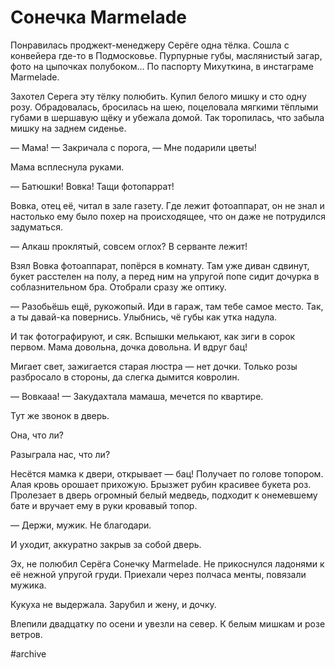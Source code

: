 # Сонечка Marmelade
Понравилась проджект-менеджеру Серёге одна тёлка. Сошла с конвейера где-то в Подмосковье. Пурпурные губы, маслянистый загар, фото на цыпочках полубоком… По паспорту Михуткина, в инстаграме Marmelade.

Захотел Серега эту тёлку полюбить. Купил белого мишку и сто одну розу. Обрадовалась, бросилась на шею, поцеловала мягкими тёплыми губами в шершавую щёку и убежала домой. Так торопилась, что забыла мишку на заднем сиденье.

— Мама! — Закричала с порога, — Мне подарили цветы!

Мама всплеснула руками.

— Батюшки! Вовка! Тащи фотопаррат!

Вовка, отец её, читал в зале газету. Где лежит фотоаппарат, он не знал и настолько ему было похер на происходящее, что он даже не потрудился задуматься.

— Алкаш проклятый, совсем оглох? В серванте лежит!

Взял Вовка фотоаппарат, попёрся в комнату. Там уже диван сдвинут, букет расстелен на полу, а перед ним на упругой попе сидит дочурка в соблазнительном бра. Отобрали сразу же оптику.

— Разобьёшь ещё, рукожопый. Иди в гараж, там тебе самое место. Так, а ты давай-ка повернись. Улыбнись, чё губы как утка надула.

И так фотографируют, и сяк. Вспышки мелькают, как зиги в сорок первом. Мама довольна, дочка довольна. И вдруг бац!

Мигает свет, зажигается старая люстра — нет дочки. Только розы разбросало в стороны, да слегка дымится ковролин.

— Вовкааа! — Закудахтала мамаша, мечется по квартире.

Тут же звонок в дверь.

Она, что ли?

Разыграла нас, что ли?

Несётся мамка к двери, открывает — бац! Получает по голове топором. Алая кровь орошает прихожую. Брызжет рубин красивее букета роз. Пролезает в дверь огромный белый медведь, подходит к онемевшему бате и вручает ему в руки кровавый топор.

— Держи, мужик. Не благодари.

И уходит, аккуратно закрыв за собой дверь.

Эх, не полюбил Серёга Сонечку Marmelade. Не прикоснулся ладонями к её нежной упругой груди. Приехали через полчаса менты, повязали мужика.

Кукуха не выдержала. Зарубил и жену, и дочку.

Влепили двадцатку по осени и увезли на север. К белым мишкам и розе ветров.

#archive